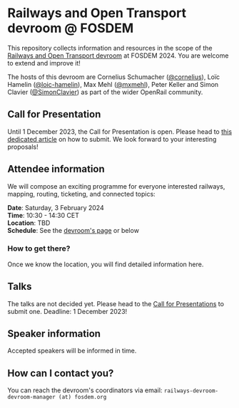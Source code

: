 # Railways and Open Transport devroom @ FOSDEM

This repository collects information and resources in the scope of the [Railways and Open Transport devroom](https://fosdem.org/2024/schedule/track/railways-and-open-transport/) at FOSDEM 2024. You are welcome to extend and improve it!

The hosts of this devroom are Cornelius Schumacher ([@cornelius](https://github.com/cornelius)), Loïc Hamelin ([@loic-hamelin](https://github.com/loic-hamelin)), Max Mehl ([@mxmehl](https://github.com/mxmehl)), Peter Keller and Simon Clavier ([@SimonClavier](https://github.com/SimonClavier)) as part of the wider OpenRail community.

## Call for Presentation

Until 1 December 2023, the Call for Presentation is open. Please head to [this dedicated article](2023-11-10-fosdem-cfp.md) on how to submit. We look forward to your interesting proposals!

## Attendee information

We will compose an exciting programme for everyone interested railways, mapping, routing, ticketing, and connected topics:

**Date**: Saturday, 3 February 2024\
**Time**: 10:30 - 14:30 CET\
**Location**: TBD\
**Schedule**: See the [devroom's page](https://fosdem.org/2024/schedule/track/railways-and-open-transport/) or below

### How to get there?

Once we know the location, you will find detailed information here.

## Talks

The talks are not decided yet. Please head to the [Call for Presentations](2023-11-10-fosdem-cfp.md) to submit one. Deadline: 1 December 2023!

## Speaker information

Accepted speakers will be informed in time.

## How can I contact you?

You can reach the devroom's coordinators via email: `railways-devroom-devroom-manager (at) fosdem.org	`

